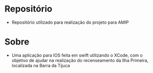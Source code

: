 # Repositório
- Repositório utilizado para realização do projeto para AMIP
# Sobre
- Uma aplicação para IOS feita em swift utilizando o XCode, com o objetivo de ajudar na realização do recenseamento da Ilha Primeira, localizada na Barra da Tijuca
